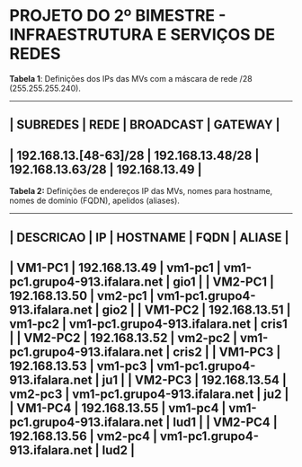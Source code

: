 # PROJETO DO 2º BIMESTRE - INFRAESTRUTURA E SERVIÇOS DE REDES

**Tabela 1**: Definições dos IPs das MVs com a máscara de rede /28 (255.255.255.240).

-----------------------------------------------------------------------------------------------
|          SUBREDES         |         REDE         |       BROADCAST      |      GATEWAY      |
-----------------------------------------------------------------------------------------------
|   192.168.13.[48-63]/28   |   192.168.13.48/28   |   192.168.13.63/28   |   192.168.13.49   |       
-----------------------------------------------------------------------------------------------

**Tabela 2:** Definições de endereços IP das MVs, nomes para hostname, nomes de domínio (FQDN), apelidos (aliases).

-------------------------------------------------------------------------------------------------
|  DESCRICAO  |         IP        |   HOSTNAME  |              FQDN                  |  ALIASE  |
-------------------------------------------------------------------------------------------------
|   VM1-PC1   |   192.168.13.49   |   vm1-pc1   |   vm1-pc1.grupo4-913.ifalara.net   |   gio1   |
|   VM2-PC1   |   192.168.13.50   |   vm2-pc1   |   vm1-pc1.grupo4-913.ifalara.net   |   gio2   |
|   VM1-PC2   |   192.168.13.51   |   vm1-pc2   |   vm1-pc1.grupo4-913.ifalara.net   |   cris1  |
|   VM2-PC2   |   192.168.13.52   |   vm2-pc2   |   vm1-pc1.grupo4-913.ifalara.net   |   cris2  |
|   VM1-PC3   |   192.168.13.53   |   vm1-pc3   |   vm1-pc1.grupo4-913.ifalara.net   |   ju1    |
|   VM2-PC3   |   192.168.13.54   |   vm2-pc3   |   vm1-pc1.grupo4-913.ifalara.net   |   ju2    |
|   VM1-PC4   |   192.168.13.55   |   vm1-pc4   |   vm1-pc1.grupo4-913.ifalara.net   |   lud1   |
|   VM2-PC4   |   192.168.13.56   |   vm2-pc4   |   vm1-pc1.grupo4-913.ifalara.net   |   lud2   |
-------------------------------------------------------------------------------------------------
